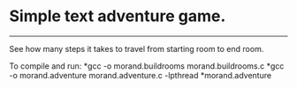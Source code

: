 # Simple text adventure game.  
***
See how many steps it takes to travel from starting room to end room.

To compile and run:
*gcc -o morand.buildrooms morand.buildrooms.c
*gcc -o morand.adventure morand.adventure.c -lpthread
*morand.adventure
